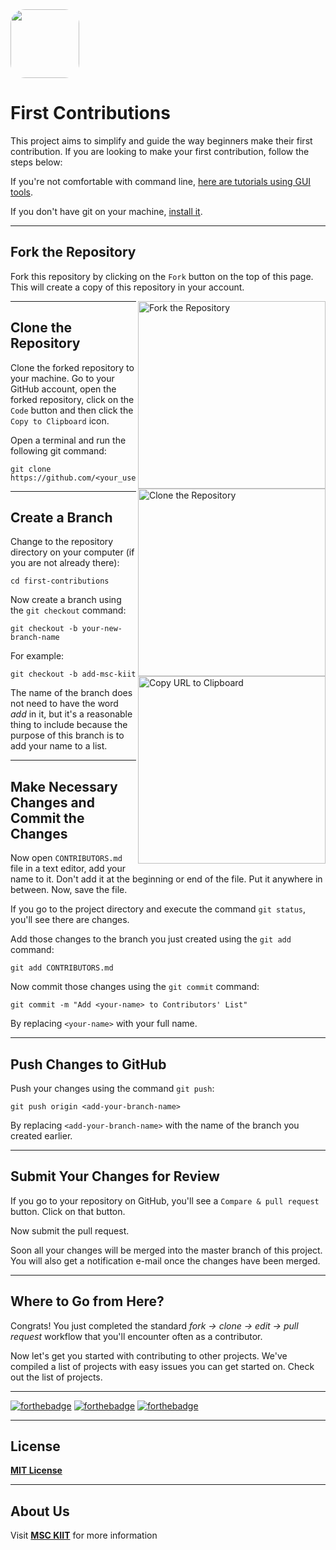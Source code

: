 <img src="./utils/MSAC.jpg" width="110px" style="border-radius : 21%">

# First Contributions

This project aims to simplify and guide the way beginners make their first contribution. If you are looking to make your first contribution, follow the steps below:

If you're not comfortable with command line, [here are tutorials using GUI tools](tutorials-using-other-tools).

If you don't have git on your machine, [install it](https://help.github.com/articles/set-up-git).

---

## Fork the Repository

Fork this repository by clicking on the `Fork` button on the top of this page. This will create a copy of this repository in your account.

<img align="right" width="300" src="https://MSCKIIT/first-contributions/.github/assets/README/fork.png" alt="Fork the Repository"/>

---

## Clone the Repository

Clone the forked repository to your machine. Go to your GitHub account, open the forked repository, click on the `Code` button and then click the `Copy to Clipboard` icon.

<img align="right" width="300" src="https://MSCKIIT/first-contributions/.github/assets/README/clone.png" alt="Clone the Repository"/>

Open a terminal and run the following git command:

```
git clone https://github.com/<your_username>/MSCxHacktoberfest.git
```

<img align="right" width="300" src="https://MSCKIIT/first-contributions/.github/assets/README/copy-url.png" alt="Copy URL to Clipboard"/>

---

## Create a Branch

Change to the repository directory on your computer (if you are not already there):

```
cd first-contributions
```

Now create a branch using the `git checkout` command:

```
git checkout -b your-new-branch-name
```

For example:

```
git checkout -b add-msc-kiit
```

The name of the branch does not need to have the word _add_ in it, but it's a reasonable thing to include because the purpose of this branch is to add your name to a list.

---

## Make Necessary Changes and Commit the Changes

Now open `CONTRIBUTORS.md` file in a text editor, add your name to it. Don't add it at the beginning or end of the file. Put it anywhere in between. Now, save the file.

If you go to the project directory and execute the command `git status`, you'll see there are changes.

Add those changes to the branch you just created using the `git add` command:

```
git add CONTRIBUTORS.md
```

Now commit those changes using the `git commit` command:

```
git commit -m "Add <your-name> to Contributors' List"
```

By replacing `<your-name>` with your full name.

---

## Push Changes to GitHub

Push your changes using the command `git push`:

```
git push origin <add-your-branch-name>
```

By replacing `<add-your-branch-name>` with the name of the branch you created earlier.

---

## Submit Your Changes for Review

If you go to your repository on GitHub, you'll see a `Compare & pull request` button. Click on that button.

Now submit the pull request.

Soon all your changes will be merged into the master branch of this project. You will also get a notification e-mail once the changes have been merged.

---

## Where to Go from Here?

Congrats! You just completed the standard _fork -> clone -> edit -> pull request_ workflow that you'll encounter often as a contributor.

Now let's get you started with contributing to other projects. We've compiled a list of projects with easy issues you can get started on. Check out the list of projects.

---

[![forthebadge](https://forthebadge.com/images/badges/open-source.svg)](https://forthebadge.com)
[![forthebadge](https://forthebadge.com/images/badges/cc-0.svg)](https://forthebadge.com)
[![forthebadge](https://forthebadge.com/images/badges/built-with-love.svg)](https://forthebadge.com)

---

## License

**[MIT License](https://github.com/MSCKIIT/first-contributions/blob/main/LICENSE "MSC First Contributions License")**

---
   
## About Us
   
Visit **[MSC KIIT](https://www.instagram.com/msckiit/ "Instagram")** for more information
